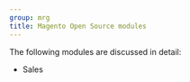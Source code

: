 ```yaml
---
group: mrg
title: Magento Open Source modules
---
```


The following modules are discussed in detail:

* Sales
